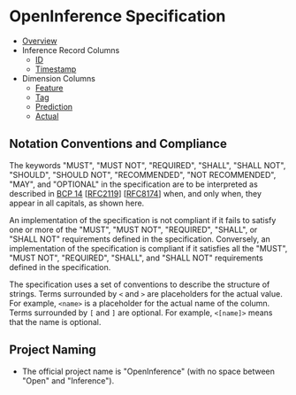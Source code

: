 # OpenInference Specification

- [Overview](./overview.md)
- Inference Record Columns
  - [ID](./id.md)
  - [Timestamp](./timestamp.md)
- Dimension Columns
  - [Feature](./feature.md)
  - [Tag](./tag.md)
  - [Prediction](./prediction.md)
  - [Actual](./actual.md)

## Notation Conventions and Compliance

The keywords "MUST", "MUST NOT", "REQUIRED", "SHALL", "SHALL NOT", "SHOULD",
"SHOULD NOT", "RECOMMENDED", "NOT RECOMMENDED", "MAY", and "OPTIONAL" in the
specification are to be interpreted as described in [BCP
14](https://tools.ietf.org/html/bcp14)
[[RFC2119](https://tools.ietf.org/html/rfc2119)]
[[RFC8174](https://tools.ietf.org/html/rfc8174)] when, and only when, they
appear in all capitals, as shown here.

An implementation of the specification is not compliant if it fails to
satisfy one or more of the "MUST", "MUST NOT", "REQUIRED", "SHALL", or "SHALL
NOT" requirements defined in the specification. Conversely, an
implementation of the specification is compliant if it satisfies all the
"MUST", "MUST NOT", "REQUIRED", "SHALL", and "SHALL NOT" requirements defined in
the specification.

The specification uses a set of conventions to describe the structure of
strings. Terms surrounded by `<` and `>` are placeholders for the actual value.
For example, `<name>` is a placeholder for the actual name of the column. Terms
surrounded by `[` and `]` are optional. For example, `<[name]>` means that the
name is optional.

## Project Naming

- The official project name is "OpenInference" (with no space between "Open" and
  "Inference").
